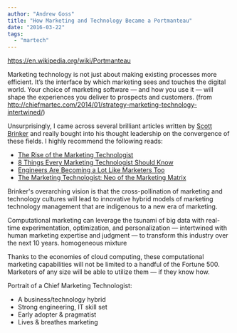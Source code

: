 ```yaml
---
author: "Andrew Goss"
title: "How Marketing and Technology Became a Portmanteau"
date: "2016-03-22"
tags:
  - "martech"
---
```


https://en.wikipedia.org/wiki/Portmanteau

Marketing technology is not just about making existing processes more efficient. It’s the interface by which marketing sees and touches the digital world. Your choice of marketing software — and how you use it — will shape the experiences you deliver to prospects and customers. (from http://chiefmartec.com/2014/01/strategy-marketing-technology-intertwined/)

Unsurprisingly, I came across several brilliant articles written by <a href="http://chiefmartec.com/about" target="_blank">Scott Brinker</a> and really bought into his thought leadership on the convergence of these fields. I highly recommend the following reads:

* <a href="http://chiefmartec.com/2010/04/rise-of-the-marketing-technologist" target="_blank">The Rise of the Marketing Technologist</a>
* <a href="http://chiefmartec.com/2011/01/8-things-every-marketing-technologist-should-know" target="_blank">8 Things Every Marketing Technologist Should Know</a>
* <a href="http://chiefmartec.com/2012/05/engineers-are-becoming-a-lot-like-marketers-too" target="_blank">Engineers Are Becoming a Lot Like Marketers Too</a>
* <a href="http://chiefmartec.com/2013/12/marketing-technologist-neo-marketing-matrix" target="_blank">The Marketing Technologist: Neo of the Marketing Matrix</a>

Brinker's overarching vision is that the cross-pollination of marketing and technology cultures will lead to innovative hybrid models of marketing technology management that are indigenous to a new era of marketing.

Computational marketing can leverage the tsunami of big data with real-time experimentation, optimization, and personalization — intertwined with human marketing expertise and judgment — to transform this industry over the next 10 years. homogeneous mixture

Thanks to the economies of cloud computing, these computational marketing capabilities will not be limited to a handful of the Fortune 500. Marketers of any size will be able to utilize them — if they know how.

Portrait of a Chief Marketing Technologist:

* A business/technology hybrid
* Strong engineering, IT skill set
* Early adopter & pragmatist
* Lives & breathes marketing